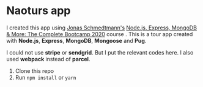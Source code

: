 # Naoturs app

I created this app using [Jonas Schmedtmann's](https://github.com/jonasschmedtmann) [Node.js, Express, MongoDB & More: The Complete Bootcamp 2020](https://www.udemy.com/course/nodejs-express-mongodb-bootcamp/) course . This is a tour app created with **Node.js**, **Express**, **MongoDB**, **Mongoose** and **Pug**.

I could not use **stripe** or **sendgrid**. But I put the relevant codes here. I also used **webpack** instead of **parcel**.

1. Clone this repo
2. Run `npm install` or `yarn`